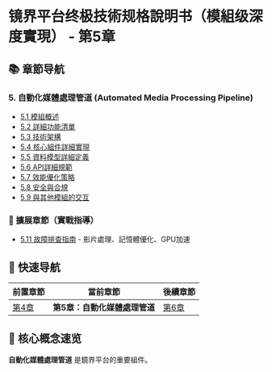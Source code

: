 # 镜界平台终极技術规格說明书（模組级深度實現） - 第5章

## 📚 章節导航

### 5. 自動化媒體處理管道 (Automated Media Processing Pipeline)

- [5.1 模組概述](ch5-1-模組概述.md)
- [5.2 詳細功能清單](ch5-2-詳細功能清單.md)
- [5.3 技術架構](ch5-3-技術架構.md)
- [5.4 核心組件詳細實現](ch5-4-核心組件詳細實現.md)
- [5.5 資料模型詳細定義](ch5-5-資料模型詳細定義.md)
- [5.6 API詳細規範](ch5-6-API詳細規範.md)
- [5.7 效能優化策略](ch5-7-效能優化策略.md)
- [5.8 安全與合規](ch5-8-安全與合規.md)
- [5.9 與其他模組的交互](ch5-9-與其他模組的交互.md)

### 🎯 擴展章節（實戰指導）
- [5.11 故障排查指南](ch5-11-故障排查指南.md) - 影片處理、記憶體優化、GPU加速

## 🔄 快速导航

| 前置章節 | 當前章節 | 後續章節 |
|---------|---------|---------|
| [第4章](../ch4/ch4-index.md) | **第5章：自動化媒體處理管道** | [第6章](../ch6/ch6-index.md) |

## 📌 核心概念速览

**自動化媒體處理管道** 是鏡界平台的重要組件。
